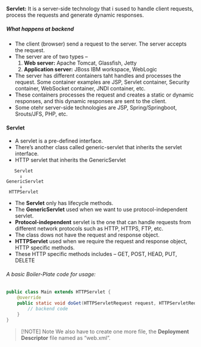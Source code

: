 **Servlet:** It is a server-side technology that i sused to handle client requests, process the requests and generate dynamic responses.

##### What happens at backend
- The client (browser) send a request to the server. The server accepts the request.
- The server are of two types –
  1. **Web server:** Apache Tomcat, Glassfish, Jetty
  2. **Application server:** JBoss IBM workspace, WebLogic
- The server has different containers taht handles and processes the request. Some container examples are JSP, Servlet container, Security container, WebSocket container, JNDI container, etc.
- These containers processes the request and creates a static or dynamic responses, and this dynamic responses are sent to the client.
- Some otehr server-side technologies are JSP, Spring/Springboot, Srouts/JFS, PHP, etc.

#### Servlet
- A servlet is a pre-defined interface.
- There’s another class called generic-servlet that inherits the servlet interface.
- HTTP servlet that inherits the GenericServlet
```
   Servlet
     ↓
GenericServlet
     ↓
 HTTPServlet
```
- The **Servlet** only has lifecycle methods.
- The **GenericServlet** used when we want to use protocol-independent servlet.
- **Protocol-independent** servlet is the one that can handle requests from different network protocols such as HTTP, HTTPS, FTP, etc.
- The class dows not have the request and response object.
 - **HTTPServlet** used when we require the request and response object, HTTP specific methods.
 - These HTTP specific methods includes – GET, POST, HEAD, PUT, DELETE

###### A basic Boiler-Plate code for usage:
```Java
public class Main extends HTTPServlet {
	@override
	public static void doGet(HTTPServletRequest request, HTTPServletRequest response) {
		// backend code
	}
}
```

> [!NOTE] Note
> We also have to create one more file, the **Deployment Descriptor** file named as “web.xml”.

